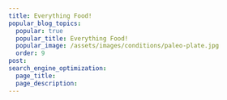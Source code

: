 ```yaml
---
title: Everything Food!
popular_blog_topics:
  popular: true
  popular_title: Everything Food!
  popular_image: /assets/images/conditions/paleo-plate.jpg
  order: 9
post:
search_engine_optimization:
  page_title:
  page_description:
---
```

